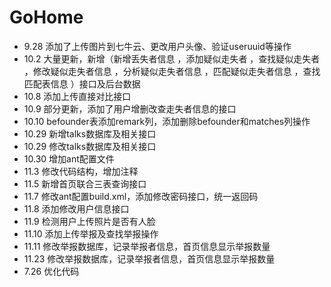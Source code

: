 # GoHome

- 9.28 添加了上传图片到七牛云、更改用户头像、验证useruuid等操作
- 10.2 大量更新，新增（新增丢失者信息 ，添加疑似走失者 ，查找疑似走失者 ，修改疑似走失者信息 ，分析疑似走失者信息 ，匹配疑似走失者信息 ，查找匹配表信息 ）接口及后台数据
- 10.8 添加上传直接对比接口
- 10.9 部分更新，添加了用户增删改查走失者信息的接口
- 10.10 befounder表添加remark列，添加删除befounder和matches列操作
- 10.29 新增talks数据库及相关接口
- 10.29 修改talks数据库及相关接口
- 10.30 增加ant配置文件
- 11.3 修改代码结构，增加注释
- 11.5 新增首页联合三表查询接口
- 11.7 修改ant配置build.xml，添加修改密码接口，统一返回码
- 11.8 添加修改用户信息接口
- 11.9 检测用户上传照片是否有人脸
- 11.10 添加上传举报及查找举报操作
- 11.11 修改举报数据库，记录举报者信息，首页信息显示举报数量
- 11.23 修改举报数据库，记录举报者信息，首页信息显示举报数量
- 7.26 优化代码